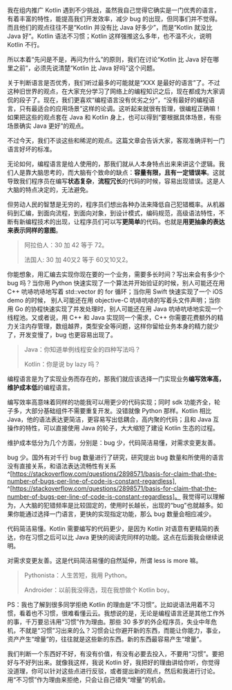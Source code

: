 我在组内推广 Kotlin 遇到不少挑战，虽然我自己觉得它确实是一门优秀的语言，有着丰富的特性，能提高我们开发效率，减少 bug 的出现，但同事们并不觉得。而且他们的观点往往不是“Kotlin 并没有比 Java 好多少”，而是“Kotlin 就没比 Java 好“。Kotlin 语法不习惯；Kotlin 这样强推这么多年，也不温不火，说明 Kotlin 不行。

所以本着“先问是不是，再问为什么”的原则，我们在讨论“Kotlin 比 Java 好在哪里之前”，必须先说清楚“Kotlin 比 Java 好吗”这个问题。

关于判断语言是否优秀，我们听过最多的可能就是“XXX 是最好的语言”了。不过这种旧世界的观点，在大家充分学习了网络上的编程知识之后，现在都成为大家调侃的段子了。现在，我们更喜欢“编程语言没有优劣之分”，“没有最好的编程语言，只有最适合的应用场景”这样的论调。这听起来就很有哲理，很编程正确嘛！如果把这些的观点套在 Java 和 Kotlin 身上，也可以得到“要根据具体场景，有些场景确实 Java 更好”的观点。

不过今天，我们不谈这些和稀泥的观点。这篇文章会告诉大家，客观准确评判一门语言好坏的标准。

无论如何，编程语言是给人使用的，那我们就从人本身特点出来来讲这个逻辑。我们人是靠大脑思考的，而大脑有个致命的缺点：**容量有限，且有一定错误率**。这就导致我们程序员在编写**状态复杂**，**流程冗长**的代码的时候，容易出现错误。这是人大脑的特点决定的，无法避免。

但劳动人民的智慧是无穷的，程序员们想出各种办法来降低自己犯错概率。从机器码到汇编，到面向流程，到面向对象，到设计模式，编码规范，高级语法特性，不断有新编程技术的出现，让程序员们可以写**更简单**的代码。也就是**用更抽象的表达来表示同样的意图**。

> 阿拉伯人：30 加 42 等于 72。
>
> 法国人:  30 加 40又2 等于 60又10又2。

你能想象，用汇编去实现你现在要的一个业务，需要多长时间？写出来会有多少个 bug 吗？当你用 Python 快速实现了一个算法并开始验证的时候，别人可能还在用 C++ 吭哧吭哧地写着 std::vector 的 for 循环；当你用 Swift 快速实现了一个 iOS demo 的时候， 别人可能还在用 objective-C 吭哧吭哧的写着头文件声明；当你用 Go 的协程快速实现了并发处理时，别人可能还在用 Java 吭哧吭哧地实现一个线程池。又或者说，用 C++ 和 Java 实现同一个需求，C++ 你需要花费额外的精力关注内存管理，数组越界，类型安全等问题，这样你留给业务本身的精力就少了，开发变慢了，bug 也更容易出现了。

> Java：你知道单例线程安全的四种写法吗？
>
> Kotlin：你是说 by lazy 吗？

编程语言是为了实现业务而存在的，那我们就应该选择一门实现业务**编写效率高，维护成本低**的编程语言。

编写效率高意味着同样的功能我可以用更少的代码实现；同时 sdk 功能齐全，轮子多，大部分基础组件不需要重复开发。没错就像 Python 那样。Kotlin 相比 Java，他的语法表达更简洁，更容易写出低耦合，高内聚的代码；且和 Java 互操作的特性，可以直接使用 Java 的轮子，大大缩短了建设 Kotlin 生态的过程。

维护成本低分为几个方面，分别是：bug 少，代码简洁易懂，对需求变更友善。

bug 少。国外有对千行 bug 数量进行了研究，研究提出 bug 数量和所使用的语言没有直接关系，和语法表达流畅性有关系^[https://stackoverflow.com/questions/2898571/basis-for-claim-that-the-number-of-bugs-per-line-of-code-is-constant-regardless], ^[https://stackoverflow.com/questions/2898571/basis-for-claim-that-the-number-of-bugs-per-line-of-code-is-constant-regardless]。 我觉得可以理解为，人大脑的犯错频率是比较固定的，使用时长越长，出现的“bug”也就越多。如果你能通过选择一门语言，更快的实现指定功能，那么 bug 数量会相应减少。

代码简洁易懂。Kotlin 需要编写的代码更少，是因为 Kotlin 对语意有更精简的表达，你在习惯之后可以比 Java 更快的阅读完同样的功能。这点在后面我会继续说明。

对需求变更友善。这是代码简洁易懂的自然延伸，所谓 less is more 嘛。

> Pythonista：人生苦短，我用 Python。
> 
> Androider：以前我没得选，现在我想做个 Kotlin boy。

PS：我也了解到很多同学拒绝 Kotlin 的理由是“不习惯”。比如说语法用着不习惯，看着也不习惯，很难看懂云云。我想说的是，无论是编程语言还是其他工作外的事，千万要忌讳用“习惯”作为理由。那些 30 多岁的外企程序员，失业中年危机，不就是“习惯”习出来的么？习惯会让你避开新的东西，而能让你能力，事业，资产产生“增量”的，往往就是这些新的东西。新的东西最容易产生“增量”。

我们判断一个东西好不好，有没有价值，有没有必要去投入，不要用“习惯”。要把好与不好列出来。就像我这样，我说 Kotlin 好，我把好的理由讲给你听，你觉得没道理，你可以针对这些点进行反驳，或者提出新的观点，然后和我进行讨论。用“不习惯”作为理由来拒绝，只会让自己错失“增量”的机会。

